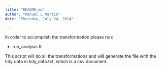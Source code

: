 ```yaml
---
title: "README.md"
author: "Manuel L Martin"
date: "Thursday, July 24, 2014"

---
```


In order to accomplish the transformation please run:
- run_analysis.R

This script will do all the transformations and will generate the file with the tidy data in tidy_data.txt, which is a csv document.